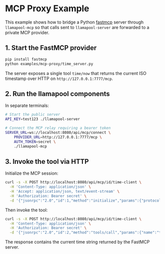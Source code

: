 # MCP Proxy Example

This example shows how to bridge a Python [fastmcp](https://pypi.org/project/fastmcp/) server through `llamapool-mcp` so that calls sent to `llamapool-server` are forwarded to a private MCP provider.

## 1. Start the FastMCP provider

```bash
pip install fastmcp
python examples/mcp-proxy/time_server.py
```

The server exposes a single tool `time/now` that returns the current ISO timestamp over HTTP on `http://127.0.0.1:7777/mcp`.

## 2. Run the llamapool components

In separate terminals:

```bash
# Start the public server
API_KEY=test123 ./llamapool-server

# Connect the MCP relay requiring a bearer token
SERVER_URL=ws://localhost:8080/api/mcp/connect \
    PROVIDER_URL=http://127.0.0.1:7777/mcp \
    AUTH_TOKEN=secret \
    ./llamapool-mcp
```

## 3. Invoke the tool via HTTP

Initialize the MCP session:

```bash
curl -s -X POST http://localhost:8080/api/mcp/id/time-client \
  -H 'Content-Type: application/json' \
  -H 'Accept: application/json, text/event-stream' \
  -H 'Authorization: Bearer secret' \
  -d '{"jsonrpc":"2.0","id":1,"method":"initialize","params":{"protocolVersion":"2025-06-18","capabilities":{},"clientInfo":{"name":"demo","version":"0.0.0"}}}'
```

Then invoke the tool:

```bash
curl -s -X POST http://localhost:8080/api/mcp/id/time-client \
  -H 'Content-Type: application/json' \
  -H 'Authorization: Bearer secret' \
  -d '{"jsonrpc":"2.0","id":2,"method":"tools/call","params":{"name":"time/now","arguments":{}}}'
```

The response contains the current time string returned by the FastMCP server.

